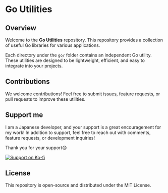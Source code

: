 # Go Utilities

## Overview
Welcome to the **Go Utilities** repository.
This repository provides a collection of useful Go libraries for various applications.

Each directory under the `go/` folder contains an independent Go utility. These utilities are designed to be lightweight, efficient, and easy to integrate into your projects.


## Contributions
We welcome contributions! Feel free to submit issues, feature requests, or pull requests to improve these utilities.


## Support me
I am a Japanese developer, and your support is a great encouragement for my work!
In addition to support, feel free to reach out with comments, feature requests, or development inquiries!

Thank you for your support😊

[![Support on Ko-fi](https://img.shields.io/badge/Ko--fi-Support%20Me-blue?style=flat-square&logo=ko-fi)](https://ko-fi.com/k4k3ru)


## License
This repository is open-source and distributed under the MIT License.

